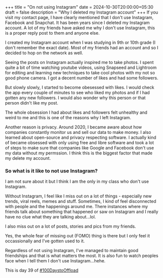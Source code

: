 +++
title = "On not using Instagram"
date = 2024-10-30T20:00:00+05:30
draft = false
description = "Why I deleted my Instagram account"
+++
If you visit my contact page, I have clearly mentioned that I don't use Instagram, Facebook and Snapchat. It has been years since I deleted my Instagram account. A lot of my friends have asked me why I don't use Instagram, this is a proper reply post to them and anyone else.

I created my Instagram account when I was studying in 9th or 10th grade (I don't remember the exact date). Most of my friends had an account and so I decided to hop on the network as well.

Seeing the posts on Instagram actually inspired me to take photos. I spent quite a bit of time watching youtube videos, using Snapseed and Lightroom for editing and learning new techniques to take cool photos with my not so good phone camera. I got a decent number of likes and had some followers.

But slowly slowly, I started to become obesessed with likes. I would check the app every couple of minutes to see who liked my photos and if I had gotten any new followers. I would also wonder why this person or that person didn't like my post.

The whole obsession I had about likes and followers felt unhealthy and weird to me and this is one of the reasons why I left Instagram.

Another reason is privacy. Around 2020, I became aware about how companies constantly monitor us and sell our data to make money. I also learned about open-source and privacy respecting software. I actually kind of became obsessed with only using free and libre software and took a lot of steps to make sure that companies like Google and Facebook don't use my data without my permssion. I think this is the biggest factor that made my delete my account.

### So what is it like to not use Instagram?
I am not sure about it but I think I am the only in my class who don't use Instagram. 

Without Instagram, I feel like I miss out on a lot of things - especially new trends, viral reels, memes and stuff. Sometimes, I kind of feel disconnected with people and the happenings around me. There instances where my friends talk about something that happened or saw on Instagram and I really have no clue what they are talking about...lol.

I also miss out on a lot of posts, stories and pics from my friends. 

Yes, the whole fear of missing out (FOMO) thing is there but I only feel it occassionally and I've gotten used to it.

Regardless of not using Instagram, I've managed to maintain good friendships and that is what matters the most. It is also fun to watch peoples face when I tell them I don't use Instagram...hehe.

This is day 39 of [#100DaystoOffload](https://100daystooffload.com)